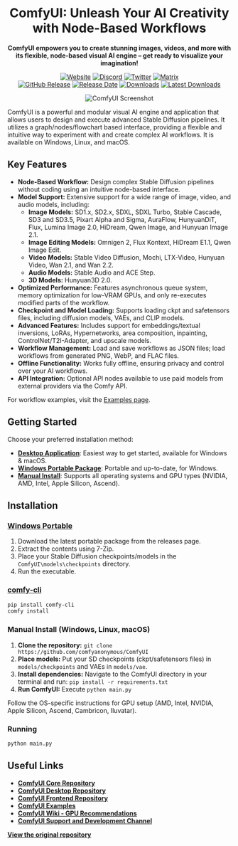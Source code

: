 <div align="center">

# ComfyUI: Unleash Your AI Creativity with Node-Based Workflows

**ComfyUI empowers you to create stunning images, videos, and more with its flexible, node-based visual AI engine – get ready to visualize your imagination!**

[![Website][website-shield]][website-url]
[![Discord][discord-shield]][discord-url]
[![Twitter][twitter-shield]][twitter-url]
[![Matrix][matrix-shield]][matrix-url]
<br>
[![GitHub Release][github-release-shield]][github-release-link]
[![Release Date][github-release-date-shield]][github-release-link]
[![Downloads][github-downloads-shield]][github-downloads-link]
[![Latest Downloads][github-downloads-latest-shield]][github-downloads-link]

[matrix-shield]: https://img.shields.io/badge/Matrix-000000?style=flat&logo=matrix&logoColor=white
[matrix-url]: https://app.element.io/#/room/%23comfyui_space%3Amatrix.org
[website-shield]: https://img.shields.io/badge/ComfyOrg-4285F4?style=flat
[website-url]: https://www.comfy.org/
[discord-shield]: https://img.shields.io/badge/dynamic/json?url=https%3A%2F%2Fdiscord.com%2Fapi%2Finvites%2Fcomfyorg%3Fwith_counts%3Dtrue&query=%24.approximate_member_count&logo=discord&logoColor=white&label=Discord&color=green&suffix=%20total
[discord-url]: https://www.comfy.org/discord
[twitter-shield]: https://img.shields.io/twitter/follow/ComfyUI
[twitter-url]: https://x.com/ComfyUI

[github-release-shield]: https://img.shields.io/github/v/release/comfyanonymous/ComfyUI?style=flat&sort=semver
[github-release-link]: https://github.com/comfyanonymous/ComfyUI/releases
[github-release-date-shield]: https://img.shields.io/github/release-date/comfyanonymous/ComfyUI?style=flat
[github-downloads-shield]: https://img.shields.io/github/downloads/comfyanonymous/ComfyUI/total?style=flat
[github-downloads-latest-shield]: https://img.shields.io/github/downloads/comfyanonymous/ComfyUI/latest/total?style=flat&label=downloads%40latest
[github-downloads-link]: https://github.com/comfyanonymous/ComfyUI/releases

![ComfyUI Screenshot](https://github.com/user-attachments/assets/7ccaf2c1-9b72-41ae-9a89-5688c94b7abe)
</div>

ComfyUI is a powerful and modular visual AI engine and application that allows users to design and execute advanced Stable Diffusion pipelines. It utilizes a graph/nodes/flowchart based interface, providing a flexible and intuitive way to experiment with and create complex AI workflows. It is available on Windows, Linux, and macOS.

## Key Features

*   **Node-Based Workflow:** Design complex Stable Diffusion pipelines without coding using an intuitive node-based interface.
*   **Model Support:** Extensive support for a wide range of image, video, and audio models, including:
    *   **Image Models:** SD1.x, SD2.x, SDXL, SDXL Turbo, Stable Cascade, SD3 and SD3.5, Pixart Alpha and Sigma, AuraFlow, HunyuanDiT, Flux, Lumina Image 2.0, HiDream, Qwen Image, and Hunyuan Image 2.1.
    *   **Image Editing Models:** Omnigen 2, Flux Kontext, HiDream E1.1, Qwen Image Edit.
    *   **Video Models:** Stable Video Diffusion, Mochi, LTX-Video, Hunyuan Video, Wan 2.1, and Wan 2.2.
    *   **Audio Models:** Stable Audio and ACE Step.
    *   **3D Models:** Hunyuan3D 2.0.
*   **Optimized Performance:**  Features asynchronous queue system, memory optimization for low-VRAM GPUs, and only re-executes modified parts of the workflow.
*   **Checkpoint and Model Loading:** Supports loading ckpt and safetensors files, including diffusion models, VAEs, and CLIP models.
*   **Advanced Features:** Includes support for embeddings/textual inversions, LoRAs, Hypernetworks, area composition, inpainting, ControlNet/T2I-Adapter, and upscale models.
*   **Workflow Management:** Load and save workflows as JSON files; load workflows from generated PNG, WebP, and FLAC files.
*   **Offline Functionality:** Works fully offline, ensuring privacy and control over your AI workflows.
*   **API Integration:** Optional API nodes available to use paid models from external providers via the Comfy API.

For workflow examples, visit the [Examples page](https://comfyanonymous.github.io/ComfyUI_examples/).

## Getting Started

Choose your preferred installation method:

*   **[Desktop Application](https://www.comfy.org/download)**: Easiest way to get started, available for Windows & macOS.
*   **[Windows Portable Package](#installing)**: Portable and up-to-date, for Windows.
*   **[Manual Install](#manual-install-windows-linux)**: Supports all operating systems and GPU types (NVIDIA, AMD, Intel, Apple Silicon, Ascend).

## Installation

### [Windows Portable](https://github.com/comfyanonymous/ComfyUI/releases/latest/download/ComfyUI_windows_portable_nvidia.7z)

1.  Download the latest portable package from the releases page.
2.  Extract the contents using 7-Zip.
3.  Place your Stable Diffusion checkpoints/models in the `ComfyUI\models\checkpoints` directory.
4.  Run the executable.

### [comfy-cli](https://docs.comfy.org/comfy-cli/getting-started)

```bash
pip install comfy-cli
comfy install
```

### Manual Install (Windows, Linux, macOS)

1.  **Clone the repository:** `git clone https://github.com/comfyanonymous/ComfyUI`
2.  **Place models:** Put your SD checkpoints (ckpt/safetensors files) in `models/checkpoints` and VAEs in `models/vae`.
3.  **Install dependencies:** Navigate to the ComfyUI directory in your terminal and run: `pip install -r requirements.txt`
4.  **Run ComfyUI:** Execute `python main.py`

Follow the OS-specific instructions for GPU setup (AMD, Intel, NVIDIA, Apple Silicon, Ascend, Cambricon, Iluvatar).

### Running

```bash
python main.py
```

## Useful Links

*   **[ComfyUI Core Repository](https://github.com/comfyanonymous/ComfyUI)**
*   **[ComfyUI Desktop Repository](https://github.com/Comfy-Org/desktop)**
*   **[ComfyUI Frontend Repository](https://github.com/Comfy-Org/ComfyUI_frontend)**
*   **[ComfyUI Examples](https://comfyanonymous.github.io/ComfyUI_examples/)**
*   **[ComfyUI Wiki - GPU Recommendations](https://github.com/comfyanonymous/ComfyUI/wiki/Which-GPU-should-I-buy-for-ComfyUI)**
*   **[ComfyUI Support and Development Channel](https://www.comfy.org/)**

**[View the original repository](https://github.com/comfyanonymous/ComfyUI)**